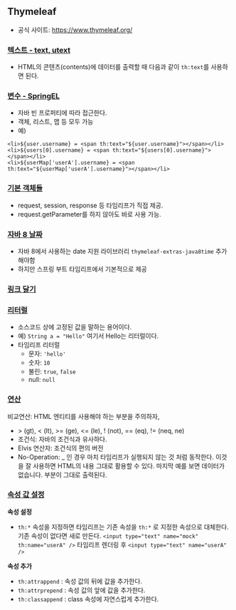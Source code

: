 ## Thymeleaf
- 공식 사이트: https://www.thymeleaf.org/

### [텍스트 - text, utext](src/main/resources/templates/basic/text-basic.html)
- HTML의 콘텐츠(contents)에 데이터를 출력할 때 다음과 같이 `th:text`를 사용하면 된다.

### [변수 - SpringEL](src/main/resources/templates/basic/text-variable.html)
- 자바 빈 프로퍼티에 따라 접근한다.
- 객체, 리스트, 맵 등 모두 가능
- 예)
```thymeleafexpressions
<li>${user.username} = <span th:text="${user.username}"></span></li>
<li>${users[0].username} = <span th:text="${users[0].username}"></span></li>
<li>${userMap['userA'].username} = <span th:text="${userMap['userA'].username}"></span></li>
```

### [기본 객체들](src/main/resources/templates/basic/basic-objects.html)
- request, session, response 등 타임리프가 직접 제공.
- request.getParameter를 하지 않아도 바로 사용 가능.

### [자바 8 날짜](src/main/resources/templates/basic/date.html)
- 자바 8에서 사용하는 date 지원 라이브러리 `thymeleaf-extras-java8time` 추가해야함
- 하지만 스프링 부트 타임리프에서 기본적으로 제공

### [링크 달기](src/main/resources/templates/basic/link.html)

### [리터럴](src/main/resources/templates/basic/literal.html)
- 소스코드 상에 고정된 값을 말하는 용어이다.
- 예) `String a = "Hello"` 여기서 Hello는 리터럴이다.
- 타임리프 리터럴
  - 문자: `'hello'`
  - 숫자: `10`
  - 불린: `true`, `false`
  - null: `null`

### [연산](src/main/resources/templates/basic/operation.html)
비교연산: HTML 엔티티를 사용해야 하는 부분을 주의하자,
- \> (gt), < (lt), >= (ge), <= (le), ! (not), == (eq), != (neq, ne)
- 조건식: 자바의 조건식과 유사하다.
- Elvis 연산자: 조건식의 편의 버전
- No-Operation: _ 인 경우 마치 타임리프가 실행되지 않는 것 처럼 동작한다. 이것을 잘 사용하면 HTML의 내용 그대로 활용할 수 있다. 마지막 예를 보면 데이터가 없습니다. 부분이 그대로 출력된다.

### [속성 값 설정](src/main/resources/templates/basic/attribute.html)
**속성 설정**
- `th:*` 속성을 지정하면 타임리프는 기존 속성을 `th:*` 로 지정한 속성으로 대체한다. 기존 속성이 없다면
새로 만든다.
`<input type="text" name="mock" th:name="userA" />`
타임리프 렌더링 후 `<input type="text" name="userA" />`

**속성 추가**
- `th:attrappend` : 속성 값의 뒤에 값을 추가한다.
- `th:attrprepend` : 속성 값의 앞에 값을 추가한다.
- `th:classappend` : class 속성에 자연스럽게 추가한다.
